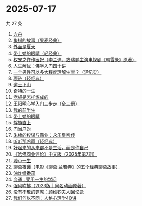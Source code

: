 # 2025-07-17

共 27 条

<!-- BEGIN WEREAD -->
<!-- 最后更新时间 2025-07-17 19:25:18 +0800 -->
1. [方舟](https://weread.qq.com/web/bookDetail/b1132730813ab9a9fg012df1)
1. [象棋的故事（果麦经典）](https://weread.qq.com/web/bookDetail/df532860813ab8dcbg0128a9)
1. [外面是夏天](https://weread.qq.com/web/bookDetail/8d732e60813ab823ag017ade)
1. [带上她的眼晴（轻经典）](https://weread.qq.com/web/bookDetail/0f032480813ab9f2bg0128ad)
1. [权宠之仵作医妃（李兰迪、敖瑞鹏主演电视剧《朝雪录》原著）](https://weread.qq.com/web/bookDetail/49732cf0713cf075497323f)
1. [人生解忧：佛学入门四十讲](https://weread.qq.com/web/bookDetail/a2332ee0813aba1a7g0123df)
1. [一个男性可以多大程度理解生育？（轻纪实）](https://weread.qq.com/web/bookDetail/07332830813ab9cddg011956)
1. [项链（轻经典）](https://weread.qq.com/web/bookDetail/6fd32240813ab9b97g017662)
1. [道士下山](https://weread.qq.com/web/bookDetail/7f5328c0813aba1deg0176b4)
1. [奇特的一生](https://weread.qq.com/web/bookDetail/81032f50813ab8727g018948)
1. [老板是怎样炼成的](https://weread.qq.com/web/bookDetail/c7332210813aba1f3g017987)
1. [王阳明心学入门三步走（全三册）](https://weread.qq.com/web/bookDetail/bef32c20813aba1dbg018aa3)
1. [我的前半生](https://weread.qq.com/web/bookDetail/6b732340813aba15cg0140db)
1. [带上她的眼睛](https://weread.qq.com/web/bookDetail/37a32900813ab8ce7g019c99)
1. [蜉蝣直上](https://weread.qq.com/web/bookDetail/63832fc0813aba215g01097b)
1. [门当户对](https://weread.qq.com/web/bookDetail/ae1328a0813aba023g017506)
1. [朱棣的权谋与霸业：永乐皇帝传](https://weread.qq.com/web/bookDetail/d4932b60813aba08fg010372)
1. [听听那冷雨（轻经典）](https://weread.qq.com/web/bookDetail/48f325c0813aba168g0106e1)
1. [好起来的从来都不是生活，而是你自己](https://weread.qq.com/web/bookDetail/28032050813ab8649g016c07)
1. [《哈佛商业评论》中文版（2025年第7期）](https://weread.qq.com/web/bookDetail/fcf32d20813aba239g019954)
1. [渺小一生](https://weread.qq.com/web/bookDetail/399321a071922ec83998e2f)
1. [聊斋夜谭（电影《聊斋·兰若寺》的五个经典聊斋故事）](https://weread.qq.com/web/bookDetail/2b5328a0813aba222g0183c4)
1. [油炸绿番茄](https://weread.qq.com/web/bookDetail/a3e32780813ab99c2g015bf4)
1. [变通 : 受用一生的学问](https://weread.qq.com/web/bookDetail/45532310813ab7f2fg01770f)
1. [强风吹拂（2023版｜同名动画原著）](https://weread.qq.com/web/bookDetail/43432090719fc436434630c)
1. [没有不散的筵席：顾维钧夫人回忆录](https://weread.qq.com/web/bookDetail/d8232bd0813ab6ca0g016956)
1. [我们何以不同：人格心理学40讲](https://weread.qq.com/web/bookDetail/63832ca0813ab82c6g017a48)
<!-- END WEREAD -->
